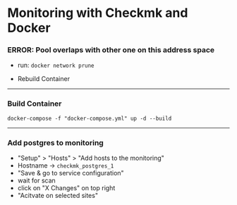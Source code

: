 # Monitoring with Checkmk and Docker

### ERROR: Pool overlaps with other one on this address space

- run: `docker network prune`

- Rebuild Container

------------------------

### Build Container

```
docker-compose -f "docker-compose.yml" up -d --build
```

-------------------------

### Add postgres to monitoring

- "Setup" > "Hosts" > "Add hosts to the monitoring"
- Hostname -> `checkmk_postgres_1`
- "Save & go to service configuration"
- wait for scan
- click on "X Changes" on top right
- "Acitvate on selected sites"